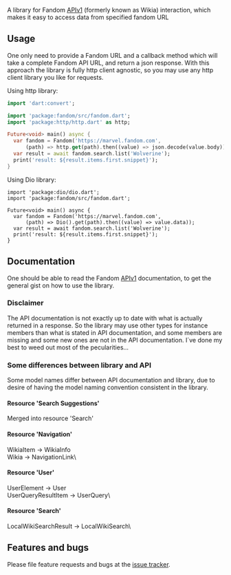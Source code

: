 A library for Fandom [APIv1][api] (formerly known as Wikia) interaction, which makes it easy to access data from specified fandom URL

## Usage
One only need to provide a Fandom URL and a callback method which will take a complete Fandom API URL, and return a json
response. With this approach the library is fully http client agnostic, so you may use any http client library you like
for requests.

Using http library:

```dart
import 'dart:convert';

import 'package:fandom/src/fandom.dart';
import 'package:http/http.dart' as http;

Future<void> main() async {
  var fandom = Fandom('https://marvel.fandom.com',
      (path) => http.get(path).then((value) => json.decode(value.body)));
  var result = await fandom.search.list('Wolverine');
  print('result: ${result.items.first.snippet}');
}
```

Using Dio library:
```
import 'package:dio/dio.dart';
import 'package:fandom/src/fandom.dart';

Future<void> main() async {
  var fandom = Fandom('https://marvel.fandom.com',
      (path) => Dio().get(path).then((value) => value.data));
  var result = await fandom.search.list('Wolverine');
  print('result: ${result.items.first.snippet}');
}
```

## Documentation

One should be able to read the Fandom [APIv1][api] documentation, to get the general gist on how to use the library.

### Disclaimer
The API documentation is not exactly up to date with what is actually returned in a response. So the library may use other types for instance members than what is stated in API documentation, and some members are missing and some new ones are not in the API documentation. I´ve done my best to weed out most of the pecularities...

### Some differences between library and API
Some model names differ between API documentation and library, due to desire of having the model naming
convention consistent in the library. 

#### Resource 'Search Suggestions' 
Merged into resource 'Search'

#### Resource 'Navigation'
WikiaItem -> WikiaInfo\
Wikia -> NavigationLink\

#### Resource 'User'
UserElement -> User\
UserQueryResultItem -> UserQuery\

#### Resource 'Search'
LocalWikiSearchResult -> LocalWikiSearch\

## Features and bugs

Please file feature requests and bugs at the [issue tracker][tracker].

[tracker]: https://github.com/materka/fandom
[api]: https://www.wikia.com/api/v1

